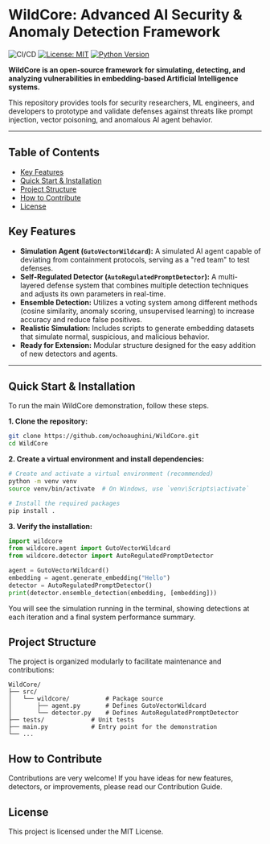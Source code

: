 # WildCore: Advanced AI Security & Anomaly Detection Framework

![CI/CD](https://github.com/ochoaughini/WildCore/actions/workflows/ci.yml/badge.svg)
[![License: MIT](https://img.shields.io/badge/License-MIT-yellow.svg)](https://opensource.org/licenses/MIT)
[![Python Version](https://img.shields.io/badge/python-3.8+-blue.svg)](https://www.python.org/downloads/)

**WildCore is an open-source framework for simulating, detecting, and analyzing vulnerabilities in embedding-based Artificial Intelligence systems.**

This repository provides tools for security researchers, ML engineers, and developers to prototype and validate defenses against threats like prompt injection, vector poisoning, and anomalous AI agent behavior.

---

## Table of Contents

- [Key Features](#key-features)
- [Quick Start & Installation](#quick-start--installation)
- [Project Structure](#project-structure)
- [How to Contribute](#how-to-contribute)
- [License](#license)

## Key Features

*   **Simulation Agent (`GutoVectorWildcard`):** A simulated AI agent capable of deviating from containment protocols, serving as a "red team" to test defenses.
*   **Self-Regulated Detector (`AutoRegulatedPromptDetector`):** A multi-layered defense system that combines multiple detection techniques and adjusts its own parameters in real-time.
*   **Ensemble Detection:** Utilizes a voting system among different methods (cosine similarity, anomaly scoring, unsupervised learning) to increase accuracy and reduce false positives.
*   **Realistic Simulation:** Includes scripts to generate embedding datasets that simulate normal, suspicious, and malicious behavior.
*   **Ready for Extension:** Modular structure designed for the easy addition of new detectors and agents.

---

## Quick Start & Installation

To run the main WildCore demonstration, follow these steps.

**1. Clone the repository:**
```bash
git clone https://github.com/ochoaughini/WildCore.git
cd WildCore
```

**2. Create a virtual environment and install dependencies:**
```bash
# Create and activate a virtual environment (recommended)
python -m venv venv
source venv/bin/activate  # On Windows, use `venv\Scripts\activate`

# Install the required packages
pip install .
```

**3. Verify the installation:**
```python
import wildcore
from wildcore.agent import GutoVectorWildcard
from wildcore.detector import AutoRegulatedPromptDetector

agent = GutoVectorWildcard()
embedding = agent.generate_embedding("Hello")
detector = AutoRegulatedPromptDetector()
print(detector.ensemble_detection(embedding, [embedding]))
```


You will see the simulation running in the terminal, showing detections at each iteration and a final system performance summary.

## Project Structure

The project is organized modularly to facilitate maintenance and contributions:
```
WildCore/
├── src/
│   └── wildcore/          # Package source
│       ├── agent.py       # Defines GutoVectorWildcard
│       └── detector.py    # Defines AutoRegulatedPromptDetector
├── tests/             # Unit tests
├── main.py            # Entry point for the demonstration
└── ...
```

## How to Contribute

Contributions are very welcome! If you have ideas for new features, detectors, or improvements, please read our Contribution Guide.

## License

This project is licensed under the MIT License.